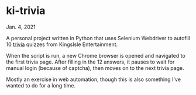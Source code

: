 # ki-trivia

Jan. 4, 2021

A personal project written in Python that uses Selenium Webdriver to autofill 10 [trivia](https://www.wizard101.com/game/trivia) quizzes from KingsIsle Entertainment.

When the script is run, a new Chrome browser is opened and navigated to the first trivia page. After filling in the 12 answers, it pauses to wait for manual login (because of captcha), then moves on to the next trivia page.

Mostly an exercise in web automation, though this is also something I've wanted to do for a long time.
